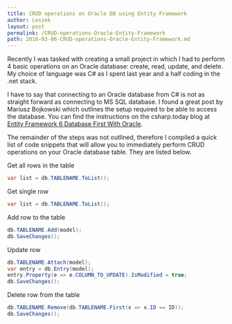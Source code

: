 ```yaml
---
title: CRUD operations on Oracle DB using Entity Framework
author: Leszek
layout: post
permalink: /CRUD-operations-Oracle-Entity-Framework
path: 2016-03-06-CRUD-operations-Oracle-Entity-Framework.md
---
```


Recently I was tasked with creating a small project in which I had to perform 4 basic operations on an Oracle database: create, read, update, and delete.  My choice of language was C# as I spent last year and a half coding in the .net stack.

I have to say that connecting to an Oracle database from C# is not as straight forward as connecting to MS SQL database.  I found a great post by Mariusz Bojkowski which outlines the setup required to be able to access the database.  You can find the instructions on the csharp.today blog at [Entity Framework 6 Database First With Oracle](//csharp.today/entity-framework-6-database-first-with-oracle/).

The remainder of the steps was not outlined, therefore I compiled a quick list of code snippets that will allow you to immediately perform CRUD operations on your Oracle database table.  They are listed below.

Get all rows in the table

``` csharp
var list = db.TABLENAME.ToList();
```

Get single row

``` csharp
var list = db.TABLENAME.ToList();
```

Add row to the table

``` csharp
db.TABLENAME.Add(model);
db.SaveChanges();
```

Update row

``` csharp
db.TABLENAME.Attach(model);
var entry = db.Entry(model);
entry.Property(e => e.COLUMN_TO_UPDATE).IsModified = true;
db.SaveChanges();
```

Delete row from the table

``` csharp
db.TABLENAME.Remove(db.TABLENAME.First(x => x.ID == ID));
db.SaveChanges();
```